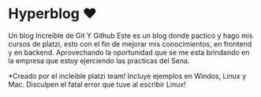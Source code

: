# Hyperblog ❤️
Un blog Increíble de Git Y Github
Este es un blog donde pactico y hago mis cursos de platzi, esto con el fin de mejorar mis conocimientos, en frontend y en backend. Aprovechando la oportunidad que se me esta brindando en la empresa que estoy ejerciendo las practicas del Sena. 

*Creado por el incleible platzi team!
Incluye ejemplos en Windos, Linux y Mac. Disculpen el fatal error que tuve al escribir Linux!